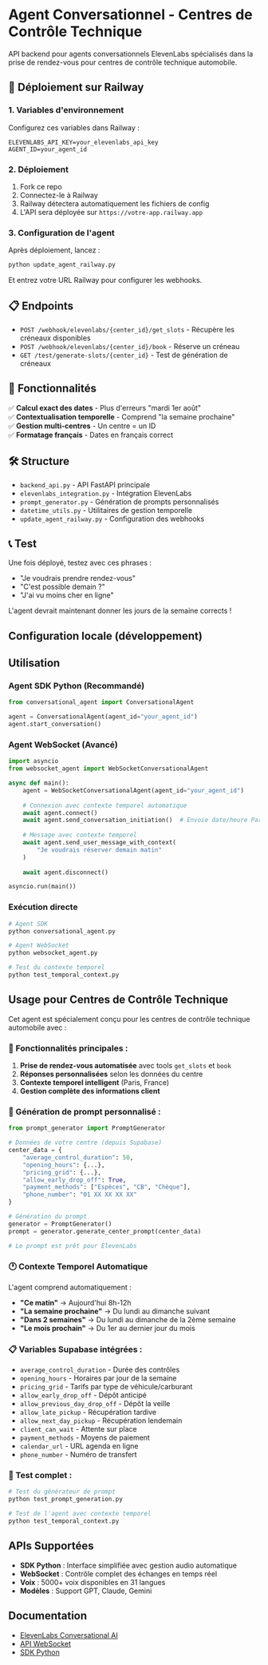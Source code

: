 # Agent Conversationnel - Centres de Contrôle Technique

API backend pour agents conversationnels ElevenLabs spécialisés dans la prise de rendez-vous pour centres de contrôle technique automobile.

## 🚀 Déploiement sur Railway

### 1. Variables d'environnement

Configurez ces variables dans Railway :

```
ELEVENLABS_API_KEY=your_elevenlabs_api_key
AGENT_ID=your_agent_id
```

### 2. Déploiement

1. Fork ce repo
2. Connectez-le à Railway
3. Railway détectera automatiquement les fichiers de config
4. L'API sera déployée sur `https://votre-app.railway.app`

### 3. Configuration de l'agent

Après déploiement, lancez :

```bash
python update_agent_railway.py
```

Et entrez votre URL Railway pour configurer les webhooks.

## 📋 Endpoints

- `POST /webhook/elevenlabs/{center_id}/get_slots` - Récupère les créneaux disponibles
- `POST /webhook/elevenlabs/{center_id}/book` - Réserve un créneau
- `GET /test/generate-slots/{center_id}` - Test de génération de créneaux

## 🎯 Fonctionnalités

✅ **Calcul exact des dates** - Plus d'erreurs "mardi 1er août"  
✅ **Contextualisation temporelle** - Comprend "la semaine prochaine"  
✅ **Gestion multi-centres** - Un centre = un ID  
✅ **Formatage français** - Dates en français correct  

## 🛠️ Structure

- `backend_api.py` - API FastAPI principale
- `elevenlabs_integration.py` - Intégration ElevenLabs
- `prompt_generator.py` - Génération de prompts personnalisés
- `datetime_utils.py` - Utilitaires de gestion temporelle
- `update_agent_railway.py` - Configuration des webhooks

## 📞 Test

Une fois déployé, testez avec ces phrases :

- "Je voudrais prendre rendez-vous"
- "C'est possible demain ?"
- "J'ai vu moins cher en ligne"

L'agent devrait maintenant donner les jours de la semaine corrects !

## Configuration locale (développement)

## Utilisation

### Agent SDK Python (Recommandé)

```python
from conversational_agent import ConversationalAgent

agent = ConversationalAgent(agent_id="your_agent_id")
agent.start_conversation()
```

### Agent WebSocket (Avancé)

```python
import asyncio
from websocket_agent import WebSocketConversationalAgent

async def main():
    agent = WebSocketConversationalAgent(agent_id="your_agent_id")
    
    # Connexion avec contexte temporel automatique
    await agent.connect()
    await agent.send_conversation_initiation()  # Envoie date/heure Paris
    
    # Message avec contexte temporel
    await agent.send_user_message_with_context(
        "Je voudrais réserver demain matin"
    )
    
    await agent.disconnect()

asyncio.run(main())
```

### Exécution directe

```bash
# Agent SDK
python conversational_agent.py

# Agent WebSocket
python websocket_agent.py

# Test du contexte temporel
python test_temporal_context.py
```

## Usage pour Centres de Contrôle Technique

Cet agent est spécialement conçu pour les centres de contrôle technique automobile avec :

### 🎯 Fonctionnalités principales :
1. **Prise de rendez-vous automatisée** avec tools `get_slots` et `book`
2. **Réponses personnalisées** selon les données du centre
3. **Contexte temporel intelligent** (Paris, France)
4. **Gestion complète des informations client**

### 📝 Génération de prompt personnalisé :

```python
from prompt_generator import PromptGenerator

# Données de votre centre (depuis Supabase)
center_data = {
    "average_control_duration": 50,
    "opening_hours": {...},
    "pricing_grid": {...},
    "allow_early_drop_off": True,
    "payment_methods": ["Espèces", "CB", "Chèque"],
    "phone_number": "01 XX XX XX XX"
}

# Génération du prompt
generator = PromptGenerator()
prompt = generator.generate_center_prompt(center_data)

# Le prompt est prêt pour ElevenLabs
```

### 🕐 Contexte Temporel Automatique

L'agent comprend automatiquement :
- **"Ce matin"** → Aujourd'hui 8h-12h
- **"La semaine prochaine"** → Du lundi au dimanche suivant
- **"Dans 2 semaines"** → Du lundi au dimanche de la 2ème semaine
- **"Le mois prochain"** → Du 1er au dernier jour du mois

### 📋 Variables Supabase intégrées :
- `average_control_duration` - Durée des contrôles
- `opening_hours` - Horaires par jour de la semaine
- `pricing_grid` - Tarifs par type de véhicule/carburant
- `allow_early_drop_off` - Dépôt anticipé
- `allow_previous_day_drop_off` - Dépôt la veille
- `allow_late_pickup` - Récupération tardive
- `allow_next_day_pickup` - Récupération lendemain
- `client_can_wait` - Attente sur place
- `payment_methods` - Moyens de paiement
- `calendar_url` - URL agenda en ligne
- `phone_number` - Numéro de transfert

### 🔧 Test complet :

```bash
# Test du générateur de prompt
python test_prompt_generation.py

# Test de l'agent avec contexte temporel
python test_temporal_context.py
```

## APIs Supportées

- **SDK Python** : Interface simplifiée avec gestion audio automatique
- **WebSocket** : Contrôle complet des échanges en temps réel
- **Voix** : 5000+ voix disponibles en 31 langues
- **Modèles** : Support GPT, Claude, Gemini

## Documentation

- [ElevenLabs Conversational AI](https://elevenlabs.io/docs/conversational-ai/overview)
- [API WebSocket](https://elevenlabs.io/docs/conversational-ai/api-reference/conversational-ai/websocket)
- [SDK Python](https://elevenlabs.io/docs/conversational-ai/libraries/python)